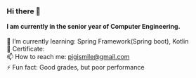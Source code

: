 ### Hi there 👋
**I am currently in the senior year of Computer Engineering.**
<br>
<br>
🌱 I’m currently learning: Spring Framework(Spring boot), Kotlin   
📝 Certificate:   
📫 How to reach me: pigismile@gmail.com   
⚡ Fun fact: Good grades, but poor performance   

<!--
**NaHyeonJeong/NaHyeonJeong** is a ✨ _special_ ✨ repository because its `README.md` (this file) appears on your GitHub profile.

Here are some ideas to get you started:

- 🔭 I’m currently working on ...
- 🌱 I’m currently learning ...
- 👯 I’m looking to collaborate on ...
- 🤔 I’m looking for help with ...
- 💬 Ask me about ...
- 📫 How to reach me: ...
- 😄 Pronouns: ...
- ⚡ Fun fact: ...
-->
